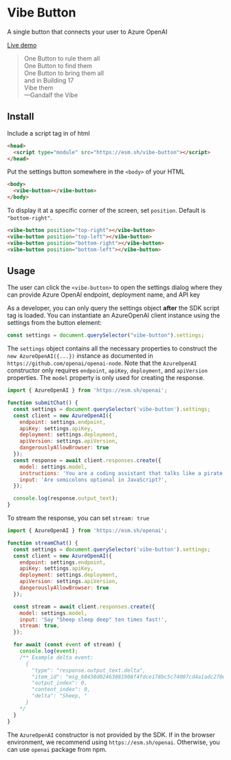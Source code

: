 # Vibe Button

A single button that connects your user to Azure OpenAI

[Live demo](https://protovibe.azurewebsites.net/users/chusun/vibe-button-demo/)

> One Button to rule them all  
> One Button to find them  
> One Button to bring them all  
> and in Building 17  
> Vibe them  
> —Gandalf the Vibe

## Install

Include a script tag in <head> of html

```html
<head>
  <script type="module" src="https://esm.sh/vibe-button"></script>
</head>
```

Put the settings button somewhere in the `<body>` of your HTML

```html
<body>
  <vibe-button></vibe-button>
</body>
```

To display it at a specific corner of the screen, set `position`. Default is `"bottom-right"`.

```html
<vibe-button position="top-right"></vibe-button>
<vibe-button position="top-left"></vibe-button>
<vibe-button position="bottom-right"></vibe-button>
<vibe-button position="bottom-left"></vibe-button>
```

## Usage

The user can click the `<vibe-button>` to open the settings dialog where they can provide Azure OpenAI endpoint, deployment name, and API key

As a developer, you can only query the settings object **after** the SDK script tag is loaded.
You can instantiate an AzureOpenAI client instance using the settings from the button element:

```javascript
const settings = document.querySelector("vibe-button").settings;
```

The `settings` object contains all the necessary properties to construct the `new AzureOpenAI({...})` instance as documented in `https://github.com/openai/openai-node`. Note that the `AzureOpenAI` constructor only requires `endpoint`, `apiKey`, `deployment`, and `apiVersion` properties. The `model` property is only used for creating the response.

```javascript
import { AzureOpenAI } from 'https://esm.sh/openai';

function submitChat() {
  const settings = document.querySelector('vibe-button').settings;
  const client = new AzureOpenAI({
    endpoint: settings.endpoint,
    apiKey: settings.apiKey,
    deployment: settings.deployment,
    apiVersion: settings.apiVersion,
    dangerouslyAllowBrowser: true
  });
  const response = await client.responses.create({
    model: settings.model,
    instructions: 'You are a coding assistant that talks like a pirate',
    input: 'Are semicolons optional in JavaScript?',
  });

  console.log(response.output_text);
}
```

To stream the response, you can set `stream: true`

```javascript
import { AzureOpenAI } from 'https://esm.sh/openai';

function streamChat() {
  const settings = document.querySelector('vibe-button').settings;
  const client = new AzureOpenAI({
    endpoint: settings.endpoint,
    apiKey: settings.apiKey,
    deployment: settings.deployment,
    apiVersion: settings.apiVersion,
    dangerouslyAllowBrowser: true
  });

  const stream = await client.responses.create({
    model: settings.model,
    input: 'Say "Sheep sleep deep" ten times fast!',
    stream: true,
  });

  for await (const event of stream) {
    console.log(event);
    /** Example delta event:
      {
        "type": "response.output_text.delta",
        "item_id": "msg_68438d02463081908f4fdce178bc5c74007cd4a1adc270d4",
        "output_index": 0,
        "content_index": 0,
        "delta": "Sheep, "
      }
    */
  }
}
```

The `AzureOpenAI` constructor is not provided by the SDK.
If in the browser environment, we recommend using `https://esm.sh/openai`. Otherwise, you can use `openai` package from npm.
